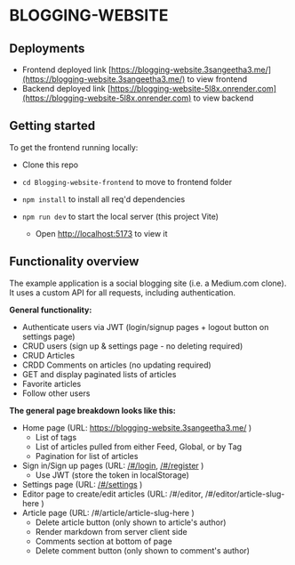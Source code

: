 # BLOGGING-WEBSITE

<!-- ## preview -->

## Deployments
- Frontend deployed link [https://blogging-website.3sangeetha3.me/](https://blogging-website.3sangeetha3.me/) to view frontend
- Backend deployed link [https://blogging-website-5l8x.onrender.com](https://blogging-website-5l8x.onrender.com) to view backend

## Getting started

To get the frontend running locally:
- Clone this repo
- `cd Blogging-website-frontend` to move to frontend folder
- `npm install` to install all req'd dependencies
- `npm run dev` to start the local server (this project Vite)
  
  - Open [http://localhost:5173](http://localhost:5173) to view it

## Functionality overview

The example application is a social blogging site (i.e. a Medium.com clone). It uses a custom API for all requests, including authentication.

**General functionality:**

- Authenticate users via JWT (login/signup pages + logout button on settings page)
- CRUD users (sign up & settings page - no deleting required)
- CRUD Articles
- CRDD Comments on articles (no updating required)
- GET and display paginated lists of articles
- Favorite articles
- Follow other users

**The general page breakdown looks like this:**

- Home page (URL: https://blogging-website.3sangeetha3.me/ )
    - List of tags
    - List of articles pulled from either Feed, Global, or by Tag
    - Pagination for list of articles
- Sign in/Sign up pages (URL: [/#/login](https://blogging-website.3sangeetha3.me/login), [/#/register](https://blogging-website.3sangeetha3.me/register) )
    - Use JWT (store the token in localStorage)
- Settings page (URL: [/#/settings](https://blogging-website.3sangeetha3.me/settings) )
- Editor page to create/edit articles (URL: /#/editor, /#/editor/article-slug-here )
- Article page (URL: /#/article/article-slug-here )
    - Delete article button (only shown to article's author)
    - Render markdown from server client side
    - Comments section at bottom of page
    - Delete comment button (only shown to comment's author)
<!-- - Profile page (URL: /#/@username, /#/@username/favorites )
    - Show basic user info
    - List of articles populated from author's created articles or author's favorited articles -->

<br />



